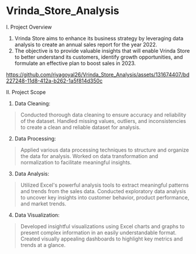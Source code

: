 # Vrinda_Store_Analysis

I. Project Overview
1. Vrinda Store aims to enhance its business strategy by leveraging data analysis to create an annual sales report for the year 2022.
2. The objective is to provide valuable insights that will enable Vrinda Store to better understand its customers, identify growth opportunities, and formulate an effective plan to boost sales in 2023.


https://github.com/riyagoyal26/Vrinda_Store_Analysis/assets/131674407/bd227248-11d8-412a-b262-1a5f814d350c



II. Project Scope
1.  Data Cleaning:

> Conducted thorough data cleaning to ensure accuracy and reliability of the dataset.
> Handled missing values, outliers, and inconsistencies to create a clean and reliable dataset for analysis.

2. Data Processing:

> Applied various data processing techniques to structure and organize the data for analysis.
> Worked on data transformation and normalization to facilitate meaningful insights.

3. Data Analysis:

> Utilized Excel's powerful analysis tools to extract meaningful patterns and trends from the sales data.
> Conducted exploratory data analysis to uncover key insights into customer behavior, product performance, and market trends.

4. Data Visualization:

> Developed insightful visualizations using Excel charts and graphs to present complex information in an easily understandable format.
> Created visually appealing dashboards to highlight key metrics and trends at a glance.
